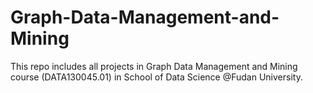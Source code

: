 # Graph-Data-Management-and-Mining
This repo includes all projects in Graph Data Management and Mining course (DATA130045.01) in School of Data Science @Fudan University.

